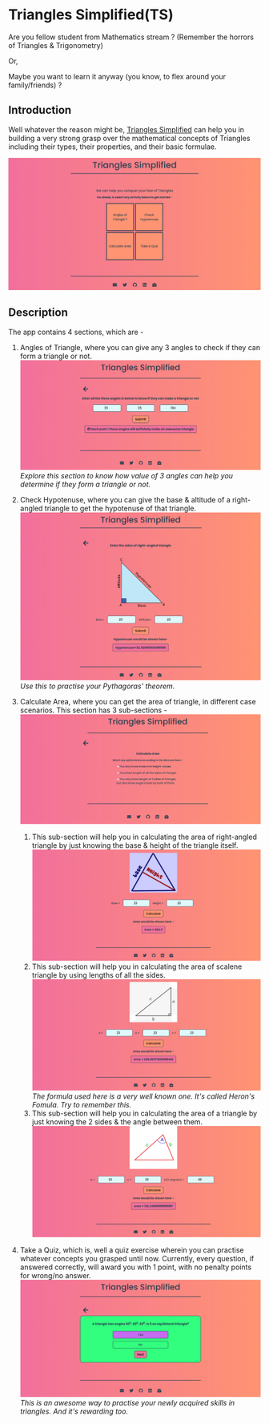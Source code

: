 # Triangles Simplified(TS)

Are you fellow student from Mathematics stream ? (Remember the horrors of Triangles & Trigonometry)

Or,

Maybe you want to learn it anyway (you know, to flex around your family/friends) ?

## Introduction

Well whatever the reason might be, [Triangles Simplified](https://simplifytriangles.netlify.app/) can help you in building a very strong grasp over the mathematical concepts of Triangles including their types, their properties, and their basic formulae.

![homepage image](./assets/images/demos/homepage.png)

## Description

The app contains 4 sections, which are -

1. Angles of Triangle, where you can give any 3 angles to check if they can form a triangle or not.
   ![section-1 image](./assets/images/demos/section-1.png)
   _Explore this section to know how value of 3 angles can help you determine if they form a triangle or not._
1. Check Hypotenuse, where you can give the base & altitude of a right-angled triangle to get the hypotenuse of that triangle.
   ![section-2 image](./assets/images/demos/section-2.png)
   _Use this to practise your Pythagoras' theorem._
1. Calculate Area, where you can get the area of triangle, in different case scenarios. This section has 3 sub-sections -
   ![section-3 image](./assets/images/demos/section-3.png)

   1. This sub-section will help you in calculating the area of right-angled triangle by just knowing the base & height of the triangle itself.
      ![section-3 sub-section-1](./assets/images/demos/section-3_1.png)
   1. This sub-section will help you in calculating the area of scalene triangle by using lengths of all the sides.
      ![section-3 sub-section-2](./assets/images/demos/section-3_2.png)
      _The formula used here is a very well known one. It's called Heron's Fomula. Try to remember this._
   1. This sub-section will help you in calculating the area of a triangle by just knowing the 2 sides & the angle between them.
      ![section-3 sub-section-3](./assets/images/demos/section-3_3.png)

1. Take a Quiz, which is, well a quiz exercise wherein you can practise whatever concepts you grasped until now. Currently, every question, if answered correctly, will award you with 1 point, with no penalty points for wrong/no answer.
   ![section-3 sub-section-4](./assets/images/demos/section-4.png)
   _This is an awesome way to practise your newly acquired skills in triangles. And it's rewarding too._
